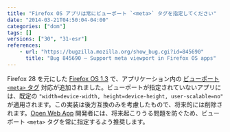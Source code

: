 ```yaml
---
title: "Firefox OS アプリは常にビューポート `<meta>` タグを指定してください"
date: "2014-03-21T04:50:04-04:00"
categories: ["dom"]
tags: []
versions: ["30", "31-esr"]
references:
    - url: "https://bugzilla.mozilla.org/show_bug.cgi?id=845690"
      title: "Bug 845690 – Support meta viewport in Firefox OS apps"
---
```

Firefox 28 を元にした [Firefox OS 1.3](https://developer.mozilla.org/Firefox_OS/Releases/1.3) で、アプリケーション内の [ビューポート `<meta>` タグ](https://developer.mozilla.org/docs/Mozilla/Mobile/Viewport_meta_tag) 対応が追加されました。ビューポートが指定されていないアプリには、既定の `"width=device-width, height=device-height, user-scalable=no"` が適用されます。この実装は後方互換のみを考慮したもので、将来的には削除されます。[Open Web App](https://developer.mozilla.org/Apps/Quickstart/Build/Intro_to_open_web_apps) 開発者には、将来起こりうる問題を防ぐため、ビューポート `<meta>` タグを常に指定するよう推奨します。
